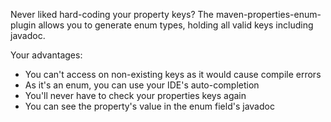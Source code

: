 Never liked hard-coding your property keys? The maven-properties-enum-plugin allows you to generate enum types, holding all valid keys including javadoc.

Your advantages:

  * You can't access on non-existing keys as it would cause compile errors
  * As it's an enum, you can use your IDE's auto-completion
  * You'll never have to check your properties keys again
  * You can see the property's value in the enum field's javadoc